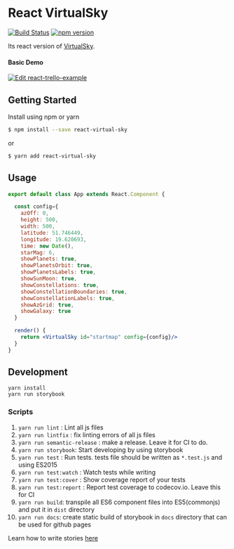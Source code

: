 # React VirtualSky

[![Build Status](https://travis-ci.org/raajon/react-virtual-sky.svg?branch=master)](https://travis-ci.org/raajon/react-virtual-sky)
[![npm version](https://badge.fury.io/js/react-virtual-sky.svg)](https://badge.fury.io/js/react-virtual-sky)


Its react version of [VirtualSky](https://github.com/slowe/VirtualSky).

#### Basic Demo
[![Edit react-trello-example](https://codesandbox.io/static/img/play-codesandbox.svg)](https://codesandbox.io/s/1o3zj95m9j)

## Getting Started

Install using npm or yarn

```bash
$ npm install --save react-virtual-sky
```

or

```bash
$ yarn add react-virtual-sky
```

## Usage

```jsx
export default class App extends React.Component {

  const config={
    azOff: 0,
    height: 500,
    width: 500,
    latitude: 51.746449,
    longitude: 19.620693,
    time: new Date(),
    starMag: 6,
    showPlanets: true,
    showPlanetsOrbit: true,
    showPlanetsLabels: true,
    showSunMoon: true,
    showConstellations: true,
    showConstellationBoundaries: true,
    showConstellationLabels: true,
    showAzGrid: true,
    showGalaxy: true
  }

  render() {
    return <VirtualSky id="startmap" config={config}/>
  }
}
```

## Development

```
yarn install
yarn run storybook
```

### Scripts

1.  `yarn run lint` : Lint all js files
2.  `yarn run lintfix` : fix linting errors of all js files
3.  `yarn run semantic-release` : make a release. Leave it for CI to do.
4.  `yarn run storybook`: Start developing by using storybook
5.  `yarn run test` : Run tests. tests file should be written as `*.test.js` and using ES2015
6.  `yarn run test:watch` : Watch tests while writing
7.  `yarn run test:cover` : Show coverage report of your tests
8.  `yarn run test:report` : Report test coverage to codecov.io. Leave this for CI
9.  `yarn run build`: transpile all ES6 component files into ES5(commonjs) and put it in `dist` directory
10. `yarn run docs`: create static build of storybook in `docs` directory that can be used for github pages

Learn how to write stories [here](https://storybook.js.org/basics/writing-stories/)
